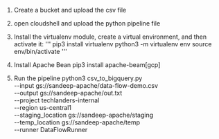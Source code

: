 1. Create a bucket and upload the csv file

2. open cloudshell and upload the python pipeline file

3. Install the virtualenv module, create a virtual environment, and then activate it:
'''
pip3 install virtualenv
python3 -m virtualenv env
source env/bin/activate
'''
4. Install Apache Bean
pip3 install apache-beam[gcp]

5. Run the pipeline
python3 csv_to_bigquery.py \
--input gs://sandeep-apache/data-flow-demo.csv \
--output  gs://sandeep-apache/out.txt \
--project techlanders-internal \
--region us-central1 \
--staging_location gs://sandeep-apache/staging \
--temp_location gs://sandeep-apache/temp \
--runner DataFlowRunner
